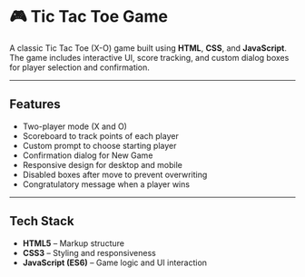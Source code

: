 # 🎮 Tic Tac Toe Game

A classic Tic Tac Toe (X-O) game built using **HTML**, **CSS**, and **JavaScript**. 
The game includes interactive UI, score tracking, and custom dialog boxes for player selection and confirmation.

---

## Features

- Two-player mode (X and O)
- Scoreboard to track points of each player
- Custom prompt to choose starting player
- Confirmation dialog for New Game
- Responsive design for desktop and mobile
- Disabled boxes after move to prevent overwriting
- Congratulatory message when a player wins

---

## Tech Stack

- **HTML5** – Markup structure  
- **CSS3** – Styling and responsiveness  
- **JavaScript (ES6)** – Game logic and UI interaction

